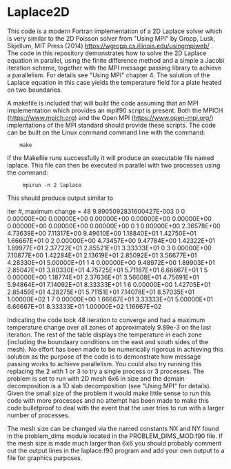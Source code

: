 # Laplace2D
This code is a modern Fortran implementation of a 2D Laplace solver which is very similar 
to the 2D Poisson  solver from "Using MPI" by Gropp, Lusk, Skjellum, MIT Press (2014) 
https://wgropp.cs.illinois.edu/usingmpiweb/  .
The code in this repository demonstrates  how to solve the 2D Laplace equation in 
parallel, using the finite difference method and a simple a Jacobi iteration scheme, 
together with the MPI message passing library to achieve a parallelism.  For details see 
"Using MPI" chapter 4.  The solution of the Laplace equation in this case yields the temperature 
field for a plate heated on two boundaries.  

A makefile is included that will build the code assuming that an MPI implementation which 
provides an mpif90 script is present.    Both the MPICH (https://www.mpich.org) and the
Open MPI (https://www.open-mpi.org/) implentations of the MPI standard should provide 
these scripts.  The code can be built on the Linux command command line with the command: 

        make

If the Makefile runs successfully it will produce an executable file named laplace.   This file 
can then be executed in parallel with two processes using the command:

         mpirun -n 2 laplace

This should produce output similar to

iter #, maximum change =          48   9.8905092831600427E-003
   0    0  0.00000E+00  0.00000E+00  0.00000E+00  0.00000E+00  0.00000E+00  0.00000E+00  0.00000E+00  0.00000E+00
   0    1  0.00000E+00  2.36578E+00  4.73639E+00  7.11317E+00  9.49610E+00  1.18840E+01  1.42750E+01  1.66667E+01
   0    2  0.00000E+00  4.73457E+00  9.47784E+00  1.42322E+01  1.89977E+01  2.37722E+01  2.85521E+01  3.33333E+01
   0    3  0.00000E+00  7.10877E+00  1.42284E+01  2.13619E+01  2.85092E+01  3.56677E+01  4.28330E+01  5.00000E+01
   1    4  0.00000E+00  9.48972E+00  1.89903E+01  2.85047E+01  3.80330E+01  4.75725E+01  5.71187E+01  6.66667E+01
   1    5  0.00000E+00  1.18774E+01  2.37636E+01  3.56608E+01  4.75691E+01  5.94864E+01  7.14092E+01  8.33333E+01
   1    6  0.00000E+00  1.42705E+01  2.85459E+01  4.28275E+01  5.71151E+01  7.14078E+01  8.57035E+01  1.00000E+02
   1    7  0.00000E+00  1.66667E+01  3.33333E+01  5.00000E+01  6.66667E+01  8.33333E+01  1.00000E+02  1.16667E+02


Indicating the code took 48 iteration to converge and had a maximum temperature change over 
all zones of approximately 9.89e-3 on the last iteration.   The rest of the table displays 
the temperature in each zone (including the boundaary conditions on the east and south sides 
of the mesh).   No effort has been made to be numerically rigorous in achieving this solution 
as the purpose of the code is to demonstrate how message passing works to achieve parallelism.
You could also try running this replacing the 2 with 1 or 3 to try a single process or 3 
processes. The problem is set to run with 2D mesh 6x6 in size and the domain decomposition is 
a 1D slab decomposition (see "Using MPI" for details).    Given the small size of the problem 
it would make little sense to run this code with more processes and no attempt has been made 
to make this  code bulletproof to deal with the event that the user tries to run with a larger 
number of processes.     

The mesh size can be changed via the named constants NX and NY found in the problem_dims 
module located in the PROBLEM_DIMS_MOD.f90 file.    If the mesh size is made much larger 
than 6x6 you should probably comment out the output lines in the laplace.f90 program and add 
your own output to a file for graphics purposes.
